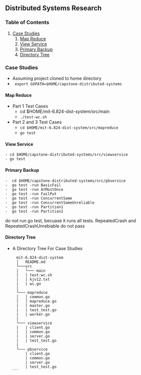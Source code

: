 ## Distributed Systems Research 

### Table of Contents 
1. [Case Studies](#case-studies)
    1. [Map Reduce](#map-reduce)
    2. [View Service](#view-service)
    3. [Primary Backup](#key-value-store)
    4. [Directory Tree](#directory-tree)
    
### Case Studies
  - Assuming project cloned to home directory 
  -  ``` export GOPATH=$HOME/capstone-distributed-systems```
  #### Map Reduce
   - Part 1 Test Cases 
        - cd $HOME/mit-6.824-dist-system/src/main 
        - ``` ./test-wc.sh ```   
   - Part 2 and 3 Test Cases 
     - ``` cd $HOME/mit-6.824-dist-system/src/mapreduce ```
     - ``` go test ```
     
  #### View Service 
    - cd $HOME/capstone-distributed-systems/src/viewservice
    - go test 
  
  #### Primary Backup 
    -  cd $HOME/capstone-distributed-systems/src/pbservice
    -  go test -run BasicFail
    -  go test -run AtMostOnce 
    -  go test -run FailPut
    -  go test -run ConcurrentSame 
    -  go test -run ConcurrentSameUnreliable 
    -  go test -run Partition1 
    -  go test -run Partition2
    
  do not run go test, becuase it runs all tests. RepeatedCrash and RepeatedCrashUnrebiable do not pass
    
  #### Directory Tree
   - A Directory Tree For Case Studies 
   ```
        mit-6.824-dist-system
        │   README.md
        └───src 
        |   └─── main  
        │   │ test-wc.sh
        |   | kjv12.txt
        |   | wc.go
        │
        └─── mapreduce 
        │   │ common.go
        │   │ mapreduce.go
        |   | master.go
        |   | test_test.go
        |   | worker.go
        |
        └─── viewservice 
        |   | client.go 
        |   | common.go
        |   | server.go
        |   | test_test.go
        |
        └─── pbservice 
            | client.go
            | common.go
            | server.go
            | test_test.go     
      ```
